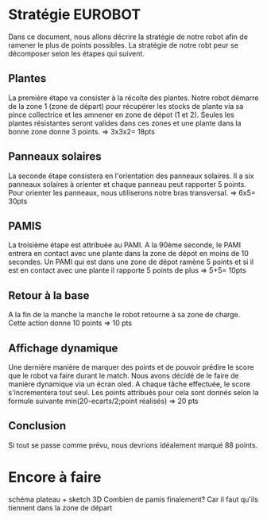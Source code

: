 # Stratégie EUROBOT
Dans ce document, nous allons décrire la stratégie de notre robot afin de ramener le plus de points possibles. La stratégie de notre robt peur se décomposer selon les étapes qui suivent.

## Plantes
La première étape va consister à la récolte des plantes. Notre robot démarre de la zone 1 (zone de départ) pour récupérer les stocks de plante via sa pince collectrice et les amnener en zone de dépot (1 et 2). Seules les plantes résistantes seront valides dans ces zones et une plante dans la bonne zone donne 3 points.
=> 3x3x2= 18pts

## Panneaux solaires
La seconde étape consistera en l'orientation des panneaux solaires. Il  a six panneaux solaires à orienter et chaque panneau peut rapporter 5 points. Pour orienter les panneaux, nous utiliserons notre bras transversal.
=> 6x5= 30pts

## PAMIS
La troisième étape est attribuée au PAMI. A la 90ème seconde, le PAMI entrera en contact avec une plante dans la zone de dépot en moins de 10 secondes. Un PAMI qui est dans une zone de dépot ramène 5 points et si il est en contact avec une plante il rapporte 5 points de plus
=> 5+5= 10pts

## Retour à la base
A la fin de la manche la manche le robot retourne à sa zone de charge. Cette action donne 10 points
=> 10 pts

## Affichage dynamique
Une dernière manière de marquer des points et de pouvoir prédire le score que le robot va faire durant le match. Nous avons décidé de le faire de manière dynamique via un écran oled. A chaque tâche effectuée, le score s'incrementera tout seul. Les points attribués pour cela sont donnés selon la formule suivante min(20-ecarts/2;point réalisés)
=> 20 pts

## Conclusion
Si tout se passe comme prévu, nous devrions idéalement marqué 88 points.

# Encore à faire
schéma plateau + sketch 3D
Combien de pamis finalement? Car il faut qu'ils tiennent dans la zone de départ